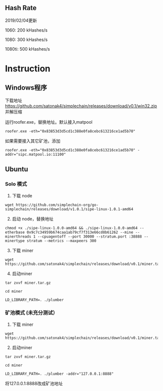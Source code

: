 ## Hash Rate

2019/02/04更新

1060: 200 kHashes/s

1080: 300 kHashes/s

1080ti: 500 kHashes/s

# Instruction

## Windows程序

下载地址 https://github.com/satonak4/simplechain/releases/download/v0.1/win32.zip 并解压缩

运行roofer.exe，替换地址。默认接入matpool
```
roofer.exe -eth="0x83853d3d5cd1c388e0fa8cebc613216ce1ad5b70"
```
如果需要接入其它矿池，添加
```
roofer.exe -eth="0x83853d3d5cd1c388e0fa8cebc613216ce1ad5b70" -addr="sipc.matpool.io:11100"
```

## Ubuntu

### Solo 模式

1. 下载 node

```
wget https://github.com/simplechain-org/go-simplechain/releases/download/v1.0.1/sipe-linux-1.0.1-amd64
```

2. 启动 node，替换地址

```
chmod +x ./sipe-linux-1.0.0-amd64 && ./sipe-linux-1.0.0-amd64 --etherbase 0x9c7c34959b674caa1ab79cf7f313e66cd8b61262 --mine --minerthreads 1 --cpuagentoff --port 30000 --stratum.port :38888 --minertype stratum --metrics --maxpeers 300
```

3. 下载 miner

```
wget https://github.com/satonak4/simplechain/releases/download/v0.1/miner.tar.gz
```

4. 启动miner

```
tar zxvf miner.tar.gz

cd miner

LD_LIBRARY_PATH=. ./plumber
```

### 矿池模式 (未充分测试）

1. 下载 miner

```
wget https://github.com/satonak4/simplechain/releases/download/v0.1/miner.tar.gz
```

2. 启动miner

```
tar zxvf miner.tar.gz

cd miner

LD_LIBRARY_PATH=. ./plumber -addr="127.0.0.1:8888"
```

将127.0.0.1:8888改成矿池地址
